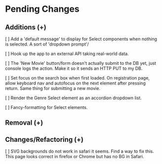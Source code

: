 # Pending Changes

## Additions (+)

[ ] Add a 'default message' to display for Select components when nothing is selected. A sort of 'dropdown prompt'/

[ ] Hook up the app to an external API taking real-world data.

[ ] The 'New Movie' button/form doesn't actually submit to the DB yet, just console logs the action. Make it so it sends an HTTP PUT to my DB.

[ ] Set focus on the search box when first loaded. On registration page, allow keyboard nav and autofocus on the next element after pressing return. Same thing for submitting a new movie.

[ ] Render the Genre Select element as an accordion dropdown list.

[ ] Fancy-formatting for Select elements.

## Removal (+)

## Changes/Refactoring (+)

[ ] SVG backgrounds do not work in safari it seems. Find a way to fix this. This page looks correct in firefox or Chrome but has no BG in Safari.
